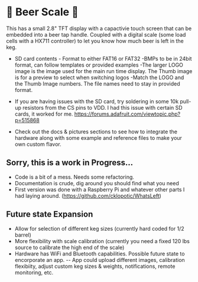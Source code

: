 # :beer: Beer Scale :beer:
This has a small 2.8" TFT display with a capactivie touch screen that can be embedded into a beer tap handle.  Coupled with a digital scale (some load cells with a HX711 controller) to let you know how much beer is left in the keg.

- SD card contents - Format to either FAT16 or FAT32
    -BMPs to be in 24bit format, can follow templates or provided examples
    -The larger LOGO image is the image used for the main run time display. The Thumb image is for a preview to select when switching logos
    -Match the LOGO and the Thumb Image numbers.  The file names need to stay in provided format.

- If you are having issues with the SD card, try soldering in some 10k pull-up resistors from the CS pins to VDD.
    I had this issue with certain SD cards, it worked for me. https://forums.adafruit.com/viewtopic.php?p=515868

- Check out the docs & pictures sections to see how to integrate the hardware along with some example and reference files to make your own custom flavor.

## Sorry, this is a work in Progress...
- Code is a bit of a mess. Needs some refactoring.
- Documentation is crude, dig around you should find what you need
- First version was done with a Raspberry Pi and whatever other parts I had laying around. (https://github.com/cklopotic/WhatsLeft)

## Future state Expansion
- Allow for selection of different keg sizes (currently hard coded for 1/2 barrel)
- More flexibility with scale calibration (currently you need a fixed 120 lbs source to calibrate the high end of the scale)
- Hardware has WiFi and Bluetooth capabilities. Possible future state to encorporate an app.
    -- App could upload different images, calibration flexibiity, adjust custom keg sizes & weights, notifications, remote monitoring, etc.
